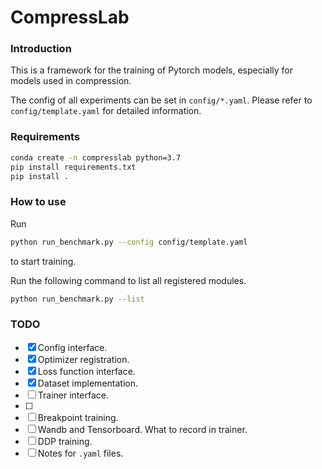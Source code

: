 # CompressLab
### Introduction
This is a framework for the training of Pytorch models, especially for models used in compression.


<!-- `registry` is used to dynamically initialize all classes from the config in `yaml` files. See `utils/registry.py` for more information.  -->


The config of all experiments can be set in `config/*.yaml`. Please refer to `config/template.yaml` for detailed information.

### Requirements

```bash
conda create -n compresslab python=3.7
pip install requirements.txt
pip install .
```


### How to use

Run
```bash
python run_benchmark.py --config config/template.yaml
```
to start training.

Run the following command to list all registered modules.
```bash
python run_benchmark.py --list
```



### TODO
- [x] Config interface.
- [x] Optimizer registration.
- [x] Loss function interface.
- [x] Dataset implementation.
- [ ] Trainer interface.
- [ ] 
- [ ] Breakpoint training.
- [ ] Wandb and Tensorboard. What to record in trainer.
- [ ] DDP training.
- [ ] Notes for `.yaml` files.